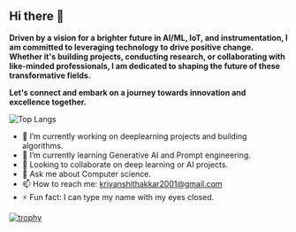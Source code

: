 ## Hi there 👋
<B>Driven by a vision for a brighter future in AI/ML, IoT, and instrumentation, I am committed to leveraging technology to drive positive change. Whether it's building projects, conducting research, or collaborating with like-minded professionals, I am dedicated to shaping the future of these transformative fields.

Let's connect and embark on a journey towards innovation and excellence together.</B>

![Top Langs](https://github-readme-stats.vercel.app/api/top-langs/?username=kriyanshi&size_weight=0.5&count_weight=0.5)


- 🔭 I’m currently working on deeplearning projects and building algorithms.
- 🌱 I’m currently learning Generative AI and Prompt engineering.
- 👯 Looking to collaborate on deep learning or AI projects.
- 💬 Ask me about Computer science.
- 📫 How to reach me: kriyanshithakkar2001@gmail.com 
- ⚡ Fun fact: I can type my name with my eyes closed.

[![trophy](https://github-profile-trophy.vercel.app/?username=ryo-ma&theme=onedark)](https://github.com/ryo-ma/github-profile-trophy)
